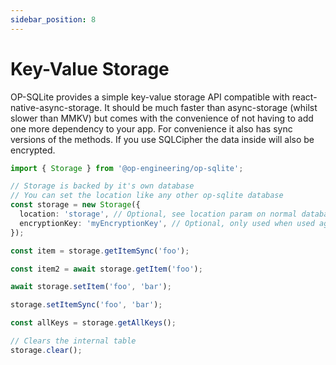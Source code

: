 ```yaml
---
sidebar_position: 8
---
```


# Key-Value Storage

OP-SQLite provides a simple key-value storage API compatible with react-native-async-storage. It should be much faster than async-storage (whilst slower than MMKV) but comes with the convenience of not having to add one more dependency to your app. For convenience it also has sync versions of the methods. If you use SQLCipher the data inside will also be encrypted.

```ts
import { Storage } from '@op-engineering/op-sqlite';

// Storage is backed by it's own database
// You can set the location like any other op-sqlite database
const storage = new Storage({
  location: 'storage', // Optional, see location param on normal databases
  encryptionKey: 'myEncryptionKey', // Optional, only used when used against SQLCipher
});

const item = storage.getItemSync('foo');

const item2 = await storage.getItem('foo');

await storage.setItem('foo', 'bar');

storage.setItemSync('foo', 'bar');

const allKeys = storage.getAllKeys();

// Clears the internal table
storage.clear();
```
